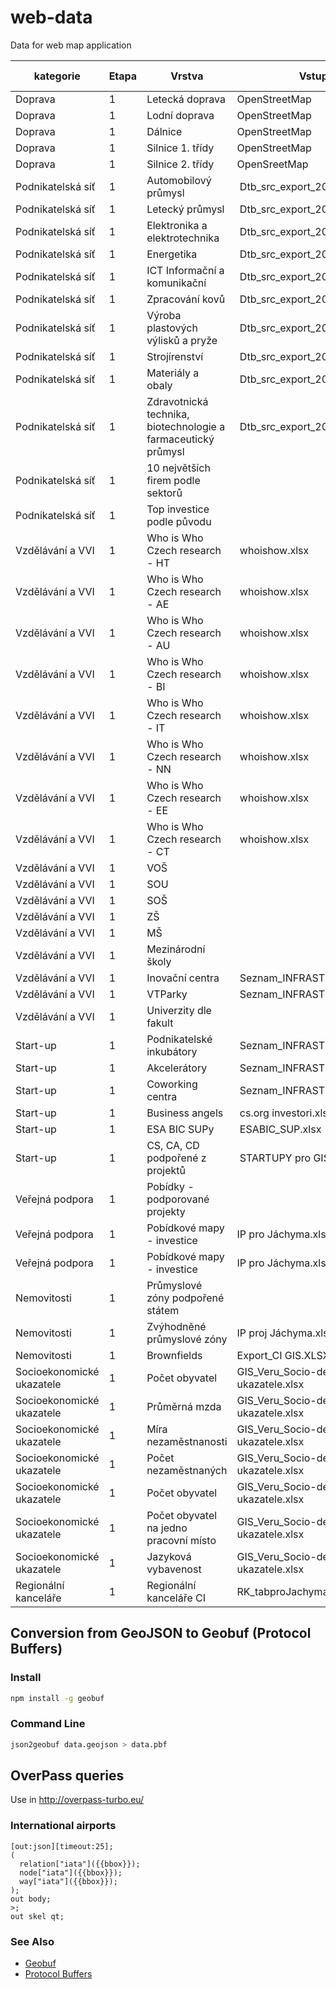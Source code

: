 # web-data
Data for web map application

| kategorie | Etapa | Vrstva  | Vstup (XLSX) | Výstup (GeoJSON) | Filtrovat podle |
|-----------|-------|---------|--------------|------------------|-------|
|  Doprava  | 1     | Letecká doprava | OpenStreetMap | [airports.geojson](doprava/airports.geojson) | |
|  Doprava  | 1     | Lodní doprava | OpenStreetMap | [ferry.geojson](doprava/ferry.geojson) | |
|  Doprava  | 1     | Dálnice | OpenStreetMap | [highway.geojson](doprava/highway.geojson) | |
|  Doprava  | 1     | Silnice 1. třídy | OpenStreetMap | [primary.geojson](doprava/primary.geojson) | |
|  Doprava  | 1     | Silnice 2. třídy | OpenSreetMap  | [secondary.geojson](doprava/secondary.geojson) | |
|  Podnikatelská síť  | 1     | Automobilový průmysl | Dtb_src_export_20171005.xlsx | [dodavatele.geojson](podnikatelska_sit/dodavatele.geojson)| `sectors` |
| Podnikatelská síť  |  1 | Letecký průmysl | Dtb_src_export_20171005.xlsx | [dodavatele.geojson](podnikatelska_sit/dodavatele.geojson)| `sectors` |
| Podnikatelská síť  |  1 | Elektronika a elektrotechnika | Dtb_src_export_20171005.xlsx | [dodavatele.geojson](podnikatelska_sit/dodavatele.geojson)| `sectors` |
| Podnikatelská síť  |  1 | Energetika | Dtb_src_export_20171005.xlsx | [dodavatele.geojson](podnikatelska_sit/dodavatele.geojson)| `sectors` |
| Podnikatelská síť  |  1 | ICT Informační a komunikační | Dtb_src_export_20171005.xlsx | [dodavatele.geojson](podnikatelska_sit/dodavatele.geojson)| `sectors` |
| Podnikatelská síť  |  1 | Zpracování kovů | Dtb_src_export_20171005.xlsx | [dodavatele.geojson](podnikatelska_sit/dodavatele.geojson)| `sectors` |
| Podnikatelská síť  |  1 | Výroba plastových výlisků a pryže | Dtb_src_export_20171005.xlsx | [dodavatele.geojson](podnikatelska_sit/dodavatele.geojson)| `sectors` |
| Podnikatelská síť  |  1 | Strojírenství | Dtb_src_export_20171005.xlsx | [dodavatele.geojson](podnikatelska_sit/dodavatele.geojson)| `sectors` |
| Podnikatelská síť  |  1 | Materiály a obaly | Dtb_src_export_20171005.xlsx | [dodavatele.geojson](podnikatelska_sit/dodavatele.geojson)| `sectors` |
| Podnikatelská síť  |  1 | Zdravotnická technika, biotechnologie a farmaceutický průmysl | Dtb_src_export_20171005.xlsx | [dodavatele.geojson](podnikatelska_sit/dodavatele.geojson)| `sectors` |
| Podnikatelská síť |  1 | 10 největších firem podle sektorů |  | | |
| Podnikatelská síť  |  1 | Top investice podle původu | | | |
| Vzdělávání a VVI |  1 | Who is Who Czech research - HT | whoishow.xlsx | [whoiswho.geojson](vzdelavani/whoiswho.geojson)| `sectors` |
| Vzdělávání a VVI |  1 | Who is Who Czech research - AE | whoishow.xlsx | [whoiswho.geojson](vzdelavani/whoiswho.geojson)| `sectors` |
| Vzdělávání a VVI |  1 | Who is Who Czech research - AU | whoishow.xlsx | [whoiswho.geojson](vzdelavani/whoiswho.geojson)| `sectors` |
| Vzdělávání a VVI |  1 | Who is Who Czech research - BI | whoishow.xlsx | [whoiswho.geojson](vzdelavani/whoiswho.geojson)| `sectors` |
| Vzdělávání a VVI |  1 | Who is Who Czech research - IT | whoishow.xlsx | [whoiswho.geojson](vzdelavani/whoiswho.geojson)| `sectors` |
| Vzdělávání a VVI |  1 | Who is Who Czech research - NN | whoishow.xlsx | [whoiswho.geojson](vzdelavani/whoiswho.geojson)| `sectors` |
| Vzdělávání a VVI |  1 | Who is Who Czech research - EE | whoishow.xlsx | [whoiswho.geojson](vzdelavani/whoiswho.geojson)| `sectors` |
| Vzdělávání a VVI |  1 | Who is Who Czech research - CT | whoishow.xlsx | [whoiswho.geojson](vzdelavani/whoiswho.geojson)| `sectors` |
| Vzdělávání a VVI |  1 | VOŠ | | |
| Vzdělávání a VVI |  1 | SOU | | |
| Vzdělávání a VVI |  1 | SOŠ | | |
| Vzdělávání a VVI |  1 | ZŠ | | |
| Vzdělávání a VVI |  1 | MŠ | | |
| Vzdělávání a VVI |  1 | Mezinárodní školy | | |
| Vzdělávání a VVI |  1 | Inovační centra | Seznam_INFRASTRUKTURA_actual.xlsx | [pi_vtp.geojson](vzdelavani/pi_vtp.geojson) | `type` |
| Vzdělávání a VVI |  1 | VTParky | Seznam_INFRASTRUKTURA_actual.xlsx | [pi_vtp.geojson](vzdelavani/pi_vtp.geojson) | `type` |
| Vzdělávání a VVI |  1 | Univerzity dle fakult || | |
| Start-up |  1 | Podnikatelské inkubátory | Seznam_INFRASTRUKTURA_actual.xlsx | [pi_vtp.geojson](vzdelavani/pi_vtp.geojson) | `type` |
| Start-up |  1 | Akcelerátory | Seznam_INFRASTRUKTURA_actual.xlsx | [pi_vtp.geojson](vzdelavani/pi_vtp.geojson) | `type` |
| Start-up |  1 | Coworking centra | Seznam_INFRASTRUKTURA_actual.xlsx | [coworking.geojson](startup/coworking.geojson) | |
| Start-up |  1 | Business angels | cs.org investori.xlsx | [business_angels.geojson](startup/business_angels.geojson) |  |
| Start-up |  1 | ESA BIC SUPy | ESABIC_SUP.xlsx | [sup_bic.geojson](startup/sub_bic.geojson) |  |
| Start-up |  1 | CS, CA, CD podpořené z projektů | STARTUPY pro GIS.XLSX | [startupy.geojson](startup/startupy.geojson) |  |
| Veřejná podpora |  1 | Pobídky - podporované projekty | | |  |
| Veřejná podpora |  1 | Pobídkové mapy - investice| IP pro Jáchyma.xlsx, RUIAN | [orp.geojson](verejna_podpora/orp.geojson) | `investice` |
| Veřejná podpora |  1 | Pobídkové mapy - investice| IP pro Jáchyma.xlsx, RUIAN | [orp.geojson](verejna_podpora/orp.geojson) | `granty` |
| Nemovitosti |  1 | Průmyslové zóny podpořené státem| | |  |
| Nemovitosti | 1 | Zvýhodněné průmyslové zóny | IP proj Jáchyma.xlsx | [pz.geojson](verejna_podpora/pz.geojson) | |
| Nemovitosti | 1 | Brownfields | Export_CI GIS.XLSX | [brownfields.geojson](verejna_podpora/brownfields.geojson) | |
| Socioekonomické ukazatele | 1 | Počet obyvatel | GIS_Veru_Socio-demograf. ukazatele.xlsx | [pz.geojson](verejna_podpora/pz.geojson) | |
| Socioekonomické ukazatele | 1 | Průměrná mzda | GIS_Veru_Socio-demograf. ukazatele.xlsx | [kraje.geojson](socioekonomicka/kraje.geojson) |
| Socioekonomické ukazatele | 1 | Míra nezaměstnanosti | GIS_Veru_Socio-demograf. ukazatele.xlsx | [kraje.geojson](socioekonomicka/kraje.geojson) |
| Socioekonomické ukazatele | 1 | Počet nezaměstnaných | GIS_Veru_Socio-demograf. ukazatele.xlsx | [kraje.geojson](socioekonomicka/kraje.geojson) |
| Socioekonomické ukazatele | 1 | Počet obyvatel | GIS_Veru_Socio-demograf. ukazatele.xlsx | [kraje.geojson](socioekonomicka/kraje.geojson) |
| Socioekonomické ukazatele | 1 | Počet obyvatel na jedno pracovní místo | GIS_Veru_Socio-demograf. ukazatele.xlsx | [kraje.geojson](socioekonomicka/kraje.geojson) |
| Socioekonomické ukazatele | 1 | Jazyková vybavenost| GIS_Veru_Socio-demograf. ukazatele.xlsx | [kraje.geojson](socioekonomicka/kraje.geojson) |
| Regionální kanceláře | 1 | Regionální kanceláře CI |RK_tabproJachyma.xlsx | [rk.geojson](rk/reg_offices.geojson) | |


## Conversion from GeoJSON to Geobuf (Protocol Buffers)

### Install

```bash
npm install -g geobuf
```

### Command Line
```bash
json2geobuf data.geojson > data.pbf
```

## OverPass queries
Use in http://overpass-turbo.eu/
### International airports
```
[out:json][timeout:25];
(
  relation["iata"]({{bbox}});
  node["iata"]({{bbox}});  
  way["iata"]({{bbox}});  
);
out body;
>;
out skel qt;
```

### See Also
- [Geobuf](https://github.com/mapbox/geobuf)
- [Protocol Buffers](https://developers.google.com/protocol-buffers/)
